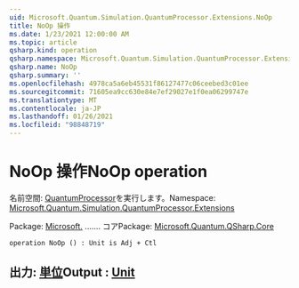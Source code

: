 ```yaml
---
uid: Microsoft.Quantum.Simulation.QuantumProcessor.Extensions.NoOp
title: NoOp 操作
ms.date: 1/23/2021 12:00:00 AM
ms.topic: article
qsharp.kind: operation
qsharp.namespace: Microsoft.Quantum.Simulation.QuantumProcessor.Extensions
qsharp.name: NoOp
qsharp.summary: ''
ms.openlocfilehash: 4978ca5a6eb45531f86127477c06ceebed3c01ee
ms.sourcegitcommit: 71605ea9cc630e84e7ef29027e1f0ea06299747e
ms.translationtype: MT
ms.contentlocale: ja-JP
ms.lasthandoff: 01/26/2021
ms.locfileid: "98848719"
---
```

# <a name="noop-operation"></a><span data-ttu-id="463f9-102">NoOp 操作</span><span class="sxs-lookup"><span data-stu-id="463f9-102">NoOp operation</span></span>

<span data-ttu-id="463f9-103">名前空間: [QuantumProcessor](xref:Microsoft.Quantum.Simulation.QuantumProcessor.Extensions)を実行します。</span><span class="sxs-lookup"><span data-stu-id="463f9-103">Namespace: [Microsoft.Quantum.Simulation.QuantumProcessor.Extensions](xref:Microsoft.Quantum.Simulation.QuantumProcessor.Extensions)</span></span>

<span data-ttu-id="463f9-104">Package: [Microsoft.](https://nuget.org/packages/Microsoft.Quantum.QSharp.Core) ....... コア</span><span class="sxs-lookup"><span data-stu-id="463f9-104">Package: [Microsoft.Quantum.QSharp.Core](https://nuget.org/packages/Microsoft.Quantum.QSharp.Core)</span></span>




```qsharp
operation NoOp () : Unit is Adj + Ctl
```


## <a name="output--unit"></a><span data-ttu-id="463f9-105">出力: [単位](xref:microsoft.quantum.lang-ref.unit)</span><span class="sxs-lookup"><span data-stu-id="463f9-105">Output : [Unit](xref:microsoft.quantum.lang-ref.unit)</span></span>


